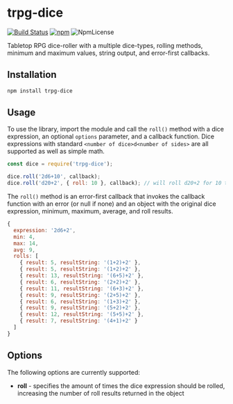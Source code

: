 # trpg-dice

[![Build Status](https://travis-ci.com/HDTran/trpg-dice.svg?branch=master)](https://travis-ci.com/HDTran/trpg-dice)
[![npm](https://img.shields.io/npm/v/trpg-dice.svg)](https://www.npmjs.com/package/trpg-dice)
![NpmLicense](https://img.shields.io/npm/l/trpg-dice.svg)


Tabletop RPG dice-roller with a multiple dice-types, rolling methods, minimum and maximum values, string output, and error-first callbacks.

## Installation
```sh
npm install trpg-dice 
```

## Usage
To use the library, import the module and call the ``roll()`` method with a dice expression, an optional ``options`` parameter, and a callback function. Dice expressions with standard ``<number of dice>d<number of sides>`` are all supported as well as simple math.

```javascript
const dice = require('trpg-dice');

dice.roll('2d6+10', callback);
dice.roll('d20+2', { roll: 10 }, callback); // will roll d20+2 for 10 times
```

The ``roll()`` method is an error-first callback that invokes the callback function with an error (or null if none) and an object with the original dice expression, minimum, maximum, average, and roll results.

```javascript
{
  expression: '2d6+2',
  min: 4,
  max: 14,
  avg: 9,
  rolls: [
    { result: 5, resultString: '(1+2)+2' },
    { result: 5, resultString: '(1+2)+2' },
    { result: 13, resultString: '(6+5)+2' },
    { result: 6, resultString: '(2+2)+2' },
    { result: 11, resultString: '(6+3)+2' },
    { result: 9, resultString: '(2+5)+2' },
    { result: 6, resultString: '(1+3)+2' },
    { result: 9, resultString: '(5+2)+2' },
    { result: 12, resultString: '(5+5)+2' },
    { result: 7, resultString: '(4+1)+2' }
  ]
}
```

## Options
The following options are currently supported:

* **roll** - specifies the amount of times the dice expression should be rolled, increasing the number of roll results returned in the object
